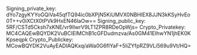 Signing_private_key: dYo7zgyKYYoGQiVa45qfTQ94ic0bXPjN5KiUMVX0NBHlEX8JJN3kKSyHvEo0T++v0iXCtX0tPVk9HxEN46laOw==
Signing_public_key: 5RF/CSTd5Cksh7xKNE/vr9IlwrV9LT1ZPR8RDeOpWjs=
Crypto_Privatekey: MC4CAQEwBQYDK2VuBCIEIMChB1cGFDudmzva/As0GM41EIhwYN1jhEK0KKpseqpk
Crypto_Publickey: MCowBQYDK2VuAyEADlAQKxq/aWa0G6fIYaF+5liZYfpRZ9VLi569u9Vt/HQ=
